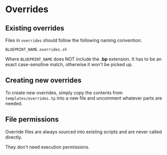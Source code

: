# Overrides

## Existing overrides

Files in `overrides` should follow the following naming convention:

`BLUEPRINT_NAME.overrides.sh`

Where `BLUEPRINT_NAME` does NOT include the **.bp** extension.
It has to be an exact case-sensitive match, otherwise it won't be picked up.

## Creating new overrides

To create new overrides, simply copy the contents from `templates/overrides.tp` into a new file and uncomment whatever parts are needed.

## File permissions

Override files are always sourced into existing scripts and are never called directly.

They don't need execution permissions.
